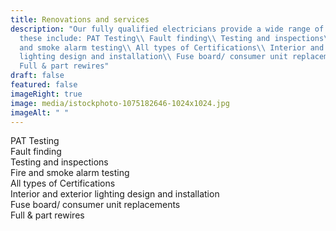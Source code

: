 ```yaml
---
title: Renovations and services
description: "Our fully qualified electricians provide a wide range of services,
  these include: PAT Testing\\ Fault finding\\ Testing and inspections\\ Fire
  and smoke alarm testing\\ All types of Certifications\\ Interior and exterior
  lighting design and installation\\ Fuse board/ consumer unit replacements\\
  Full & part rewires"
draft: false
featured: false
imageRight: true
image: media/istockphoto-1075182646-1024x1024.jpg
imageAlt: " "
---
```

<!--StartFragment-->

PAT Testing\
Fault finding\
Testing and inspections\
Fire and smoke alarm testing\
All types of Certifications\
Interior and exterior lighting design and installation\
Fuse board/ consumer unit replacements\
Full & part rewires

<!--EndFragment-->